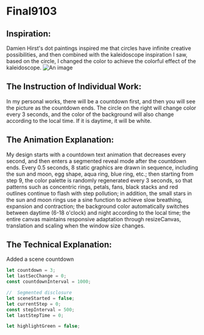 # Final9103
## Inspiration: 
Damien Hirst's dot paintings inspired me that circles have infinite creative possibilities, and then combined with the kaleidoscope inspiration I saw, based on the circle, I changed the color to achieve the colorful effect of the kaleidoscope.
![An image ](image1.pnge.)

## The Instruction of Individual Work:
In my personal works, there will be a countdown first, and then you will see the picture as the countdown ends. The circle on the right will change color every 3 seconds, and the color of the background will also change according to the local time. If it is daytime, it will be white.

## The Animation Explanation:
My design starts with a countdown text animation that decreases every second, and then enters a segmented reveal mode after the countdown ends. Every 0.5 seconds, 8 static graphics are drawn in sequence, including the sun and moon, egg shape, aqua ring, blue ring, etc.; then starting from step 9, the color palette is randomly regenerated every 3 seconds, so that patterns such as concentric rings, petals, fans, black stacks and red outlines continue to flash with step pollution; in addition, the small stars in the sun and moon rings use a sine function to achieve slow breathing, expansion and contraction; the background color automatically switches between daytime (6-18 o'clock) and night according to the local time; the entire canvas maintains responsive adaptation through resizeCanvas, translation and scaling when the window size changes.

## The Technical Explanation:
Added a scene countdown
```javascript
let countdown = 3;
let lastSecChange = 0;
const countdownInterval = 1000; 

//  Segmented disclosure 
let sceneStarted = false;
let currentStep = 0;
const stepInterval = 500;
let lastStepTime = 0;

let highlightGreen = false;
